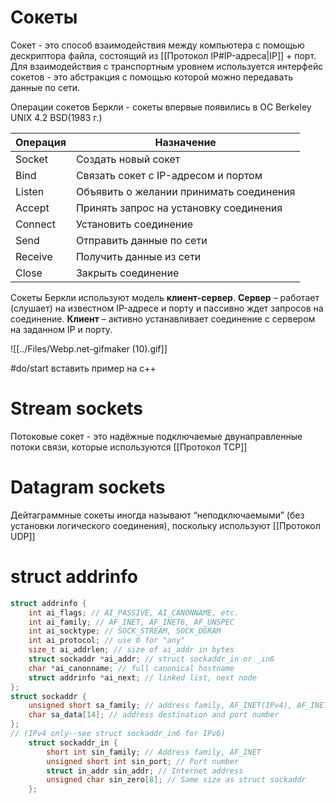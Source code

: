 # Сокеты
Сокет - это способ взаимодействия между компьютера с помощью дескриптора файла, состоящий из [[Протокол IP#IP-адреса|IP]] + порт. Для взаимодействия с транспортным уровнем используется интерфейс сокетов - это абстракция с помощью которой можно передавать данные по сети.

Операции сокетов Беркли - сокеты впервые появились в OC Berkeley UNIX 4.2 BSD(1983 г.)

| Операция | Назначение                              |
| -------- | --------------------------------------- |
| Socket   | Создать новый сокет                     |
| Bind     | Связать сокет с IP-адресом и портом     |
| Listen   | Объявить о желании принимать соединения |
| Accept   | Принять запрос на установку соединения  |
| Connect  | Установить соединение                   |
| Send     | Отправить данные по сети                |
| Receive  | Получить данные из сети                 |
| Close    | Закрыть соединение                      |

Сокеты Беркли используют модель **клиент-сервер**. **Сервер** – работает (слушает) на известном IP-адресе и порту и пассивно ждет запросов на соединение. **Клиент** – активно устанавливает соединение с сервером на заданном IP и порту.

![[../Files/Webp.net-gifmaker (10).gif]]

#do/start вставить пример на c++


# Stream sockets
Потоковые сокет - это надёжные подключаемые двунаправленные потоки связи, которые используются [[Протокол TCP]]


# Datagram sockets
Дейтаграммные сокеты иногда называют “неподключаемыми” (без установки логического соединения), поскольку используют [[Протокол UDP]]

# struct addrinfo
```cpp
struct addrinfo {  
    int ai_flags; // AI_PASSIVE, AI_CANONNAME, etc.  
    int ai_family; // AF_INET, AF_INET6, AF_UNSPEC  
    int ai_socktype; // SOCK_STREAM, SOCK_DGRAM  
    int ai_protocol; // use 0 for "any"  
    size_t ai_addrlen; // size of ai_addr in bytes  
    struct sockaddr *ai_addr; // struct sockaddr_in or _in6  
    char *ai_canonname; // full canonical hostname  
    struct addrinfo *ai_next; // linked list, next node  
};
struct sockaddr {  
    unsigned short sa_family; // address family, AF_INET(IPv4), AF_INET6(IPv6) 
    char sa_data[14]; // address destination and port number  
};
// (IPv4 only--see struct sockaddr_in6 for IPv6)  
    struct sockaddr_in {  
        short int sin_family; // Address family, AF_INET  
        unsigned short int sin_port; // Port number  
        struct in_addr sin_addr; // Internet address  
        unsigned char sin_zero[8]; // Same size as struct sockaddr  
    };
```

































